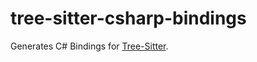 # tree-sitter-csharp-bindings
Generates C# Bindings for [Tree-Sitter](https://github.com/tree-sitter/tree-sitter).
